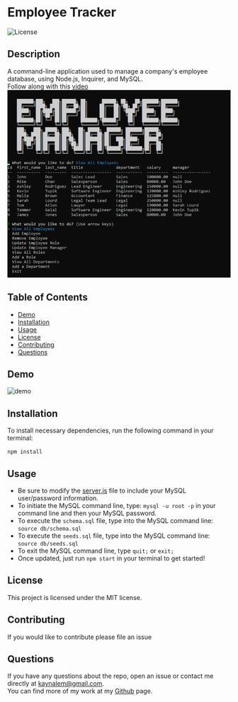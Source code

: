 
  # Employee Tracker
  ![License](https://img.shields.io/badge/License-MIT-blue.svg)

  ## Description
  A command-line application used to manage a company's employee database, using Node.js, Inquirer, and MySQL.  
  Follow along with this [video](https://github.com/Kaynalem/employee-tracker/blob/master/utils/demo.mp4)  
  ![mockup](https://raw.githubusercontent.com/Kaynalem/employee-tracker/master/utils/mockup.PNG)
  ## Table of Contents
  * [Demo](#demo)
  * [Installation](#installation)
  * [Usage](#usage)
  * [License](#license)
  * [Contributing](#contributing)
  * [Questions](#questions)

  ## Demo
  ![demo](https://raw.githubusercontent.com/Kaynalem/employee-tracker/master/utils/demo.gif)  
  ## Installation
  To install necessary dependencies, run the following command in your terminal:
  ```
  npm install 
  ```
  ## Usage
  * Be sure to modify the [server.js](./server.js) file to include your MySQL user/password information.  
  * To initiate the MySQL command line, type: `mysql -u root -p` in your command line and then your MySQL password.
  * To execute the `schema.sql` file, type into the MySQL command line: `source db/schema.sql`
  * To execute the `seeds.sql` file, type into the MySQL command line: `source db/seeds.sql`
  * To exit the MySQL command line, type `quit;` or `exit;`
  * Once updated, just run `npm start` in your terminal to get started!
  ## License
  This project is licensed under the MIT license.
  ## Contributing
  If you would like to contribute please file an issue
  ## Questions
  If you have any questions about the repo, open an issue or contact me directly at [kaynalem@gmail.com](mailto:kaynalem@gmail.com).  
  You can find more of my work at my [Github](https://github.com/kaynalem) page.
